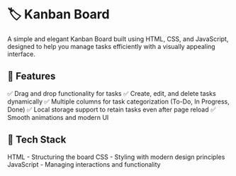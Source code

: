# 🏷️ Kanban Board
A simple and elegant Kanban Board built using HTML, CSS, and JavaScript, designed to help you manage tasks efficiently with a visually appealing interface.

## 🚀 Features
✅ Drag and drop functionality for tasks
✅ Create, edit, and delete tasks dynamically
✅ Multiple columns for task categorization (To-Do, In Progress, Done)
✅ Local storage support to retain tasks even after page reload
✅ Smooth animations and modern UI

## 🎨 Tech Stack
HTML - Structuring the board
CSS - Styling with modern design principles
JavaScript - Managing interactions and functionality